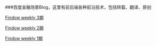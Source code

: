 ###百度金融场景Blog，这里有前后端各种前沿技术，包括转载、翻译、原创

[Findow weekly 3期](https://github.com/Hunt-team/Blog/issues/3)

[Findow weekly 2期](https://github.com/Hunt-team/Blog/issues/2)

[Findow weekly 1期](https://github.com/Hunt-team/Blog/issues/1)
